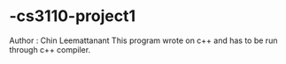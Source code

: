 # -cs3110-project1
Author : Chin Leemattanant 
This program wrote on c++ and has to be run through c++ compiler.
